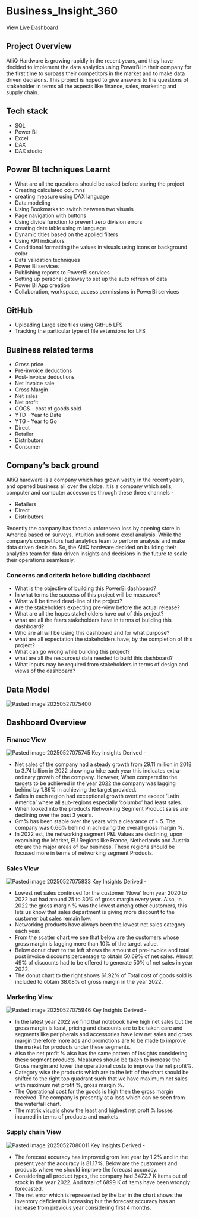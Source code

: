 # Business_Insight_360

[View Live Dashboard](https://app.powerbi.com/view?r=eyJrIjoiOTlhZjkxM2QtNTY1ZC00NTNlLWEwZmEtYTVkZDZlMGJhMjQ3IiwidCI6ImM2ZTU0OWIzLTVmNDUtNDAzMi1hYWU5LWQ0MjQ0ZGM1YjJjNCJ9)

## Project Overview

AtliQ Hardware is growing rapidly in the recent years, and they have decided to implement the data analytics using PowerBi in their company for the first time to surpass their competitors in the market and to make data driven decisions. This project is hoped to give answers to the questions of stakeholder in terms all the aspects like finance, sales, marketing and supply chain.

## Tech stack

- SQL
- Power Bi 
- Excel
- DAX 
- DAX studio

## Power BI techniques Learnt

- What are all the questions should be asked before staring the project
- Creating calculated columns
- creating measure using DAX language
- Data modeling
- Using Bookmarks to switch between two visuals
- Page navigation with buttons
- Using divide function to prevent zero division errors
- creating date table using m language
- Dynamic titles based on the applied filters
- Using KPI indicators
- Conditional formatting the values in visuals using icons or background color
- Data validation techniques
- Power Bi services
- Publishing reports to PowerBi services
- Setting up personal gateway to set up the auto refresh of data
- Power Bi App creation
- Collaboration, workspace, access permissions in PowerBi services

## GitHub

- Uploading Large size files using GitHub LFS
- Tracking the particular type of file extensions for LFS

## Business related terms

- Gross price
- Pre-invoice deductions
- Post-Invoice deductions
- Net Invoice sale
- Gross Margin
- Net sales
- Net profit
- COGS - cost of goods sold
- YTD - Year to Date
- YTG - Year to Go
- Direct
- Retailer
- Distributors
- Consumer

## Company’s back ground

AltiQ hardware is a company which has grown vastly in the recent years, and opened business all over the globe. It is a company which sells, computer and computer accessories through these three channels -

- Retailers
- Direct
- Distributors

Recently the company has faced a unforeseen loss by opening store in America based on surveys, intuition and some excel analysis. While the company’s competitors had analytics team to perform analysis and make data driven decision. So, the AltiQ hardware decided on building their analytics team for data driven insights and decisions in the future to scale their operations seamlessly.

### Concerns and criteria before building dashboard

- What is the objective of building this PowerBi dashboard?
- In what terms the success of this project will be measured?
- What will be timed dead-line of the project?
- Are the stakeholders expecting pre-view before the actual release?
- What are all the hopes stakeholders have out of this project?
- what are all the fears stakeholders have in terms of building this dashboard?
- Who are all will be using this dashboard and for what purpose?
- what are all expectation the stakeholders have, by the completion of this project?
- What can go wrong while building this project?
- what are all the resources/ data needed to build this dashboard?
- What inputs may be required from stakeholders in terms of design and views of the dashboard?

## Data Model

![Pasted image 20250527075400](https://github.com/user-attachments/assets/24ebca79-3786-40aa-87d3-ffd3c1289bca)

## Dashboard Overview

### Finance View

![Pasted image 20250527075745](https://github.com/user-attachments/assets/a08caecd-ae9c-467b-93a5-f5498f4dd152)
Key Insights Derived -
- Net sales of the company had a steady growth from 29.11 million in 2018 to 3.74 billion in 2022 showing a hike each year this indicates extra-ordinary growth of the company. However, When compared to the targets to be achieved in the year 2022 the company was lagging behind by 1.86% in achieving the target provided.
- Sales in each region had exceptional growth overtime except ‘Latin America’ where all sub-regions especially ‘columbo’ had least sales.
- When looked into the products Networking Segment Product sales are declining over the past 3 year’s.
- Gm% has been stable over the years with a clearance of ± 5. The company was 0.66% behind in achieving the overall gross margin %.
- In 2022 est, the networking segment P&L Values are declining, upon examining the Market, EU Regions like France, Netherlands and Austria etc are the major areas of low business. These regions should be focused more in terms of networking segment Products.

### Sales View

![Pasted image 20250527075833](https://github.com/user-attachments/assets/d970ed09-bf45-4f82-9498-bd791fbdcfa5)
Key Insights Derived -
- Lowest net sales continued for the customer ‘Nova’ from year 2020 to 2022 but had around 25 to 30% of gross margin every year. Also, in 2022 the gross margin % was the lowest among other customers, this lets us know that sales department is giving more discount to the customer but sales remain low.
- Networking products have always been the lowest net sales category each year.
- From the scatter chart we see that below are the customers whose gross margin is lagging more than 10% of the target value.
- Below donut chart to the left shows the amount of pre-invoice and total post invoice discounts percentage to obtain 50.69% of net sales. Almost 49% of discounts had to be offered to generate 50% of net sales in year 2022.
- The donut chart to the right shows 61.92% of Total cost of goods sold is included to obtain 38.08% of gross margin in the year 2022.

### Marketing View

![Pasted image 20250527075946](https://github.com/user-attachments/assets/7a5f5754-4d38-4145-b011-252e29a33dd9)
Key Insights Derived -
- In the latest year 2022 we find that notebook have high net sales but the gross margin is least, pricing and discounts are to be taken care and segments like peripherals and accessories have low net sales and gross margin therefore more ads and promotions are to be made to improve the market for products under these segments.
- Also the net profit % also has the same pattern of insights considering these segment products. Measures should be taken to increase the Gross margin and lower the operational costs to improve the net profit%.
- Category wise the products which are to the left of the chart should be shifted to the right top quadrant such that we have maximum net sales with maximum net profit %, gross margin %.
- The Operational cost for the goods is high then the gross margin received. The company is presently at a loss which can be seen from the waterfall chart.
- The matrix visuals show the least and highest net proft % losses incurred in terms of products and markets.
  
### Supply chain View

![Pasted image 20250527080011](https://github.com/user-attachments/assets/de41a13f-e331-4499-b1df-9483622827d3)
Key Insights Derived -
- The forecast accuracy has improved grom last year by 1.2% and in the present year the accuracy is 81.17%. Below are the customers and products where we should improve the forecast accuracy.
- Considering all product types, the company had 3472.7 K items out of stock in the year 2022. And total of 6899 K of items have been wrongly forecasted.
- The net error which is represented by the bar in the chart shows the inventory deficient is increasing but the forecast accuracy has an increase from previous year considering first 4 months.
